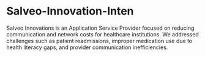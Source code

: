 # Salveo-Innovation-Inten
Salveo Innovations is an Application Service Provider focused on reducing communication and network costs for healthcare institutions. We addressed challenges such as patient readmissions, improper medication use due to health literacy gaps, and provider communication inefficiencies.

